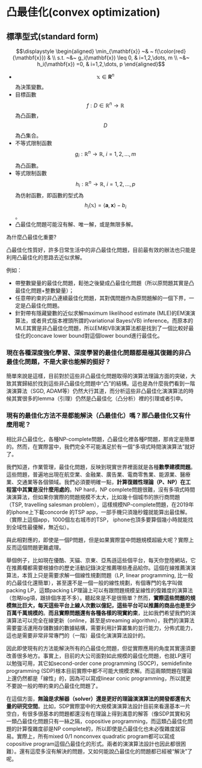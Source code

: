 # 凸最佳化(convex optimization)

## 標準型式(standard form)

$$\displaystyle \begin{aligned} \min_{\mathbf{x}} ~& ~ f(\color{red}{\mathbf{x}}) &  \\ s.t. ~&~ g_i(\mathbf{x}) \leq 0, & i=1,2,\dots, m \\ 	 ~&~ h_i(\mathbf{x}) =0, & i=1,2,\dots, p \end{aligned}$$

* $$\mathbb{x} \in \mathbf{R}^n$$為決策變數。
* 目標函數$$f: D \in \mathbb{R}^n \rightarrow \mathbb{R}$$為凸函數，$$D$$為凸集合。
* 不等式限制函數$$g_i: \mathbb{R}^n \rightarrow \mathbb{R}, ~i=1,2,\dots, m$$為凸函數。
* 等式限制函數$$h_i : \mathbb{R}^n \rightarrow \mathbb{R}, ~i=1,2,\dots, p$$為仿射函數，即函數的型式為$$h_i(\mathbb{x})=\langle \mathbf{a}, \mathbf{x} \rangle - b_i$$。
* 凸最佳化問題可能沒有解、唯一解，或是無限多解。

為什麼凸最佳化重要?


凸最佳化性質好，許多日常生活中的非凸最佳化問題，目前最有效的辦法也只能是利用凸最佳化的思路去近似求解。

例如：

* 帶整數變量的最佳化問題，鬆弛之後變成凸最佳化問題（所以原問題其實是凸最佳化問題+整數變量）；
* 任意帶約束的非凸連續最佳化問題，其對偶問題作為原問題解的一個下界，一定是凸最佳化問題。
* 針對帶有隱藏變數的近似求解maximum likelihood estimate (MLE)的EM演演算法，或者貝式版本裡頭所謂的variational Bayes(VB) inference。而原本的MLE其實是非凸最佳化問題，所以EM和VB演演算法都是找到了一個比較好最佳化的concave lower bound對這個lower bound進行最佳化。

### 現在各種深度強化學習、深度學習的最佳化問題都是極其復雜的非凸最佳化問題，不是大家也能解的挺好？

簡單來說是這樣，目前對於這些非凸最佳化問題取得的演算法理論方面的突破，大致其實歸結於找到這些非凸最佳化問題中“凸”的結構。這也是為什麼我們看到一階演演算法（SGD, ADAM等）仍然大行其道，而分析這些非凸最佳化演演算法的時候其實很多的lemma（引理）仍然是凸最佳化（凸分析）裡的引理或者引申。

### 現有的最佳化方法不是都能解決（凸最佳化）嗎？那凸最佳化又有什麼用呢？

相比非凸最佳化，各種NP-complete問題，凸最佳化裡各種P問題，那肯定是簡單的。然而，在實際當中，我們完全不可能滿足於有一個“多項式時間演演算法”就好了。

我們知道，作業管理，最佳化問題，反映到現實世界裡面就是各種**數學建模問題**。這些問題，普遍地出現在航空業、金融業、廣告業、電商零售業、能源業、醫療業、交通業等各個領域。我們必須要明確一點，**計算復雜性理論（P、NP）在工程當中其實是沒什麼用處的**。NP hard，NP complete問題很難，沒有多項式時間演演算法，但如果你實際的問題規模不太大，比如幾十個城市的旅行商問題（TSP, travelling salesman problem），這樣規模NP-complete問題，在2019年的iphone上下載concorde 的TSP app，一部手機只須幾秒鐘就能算出最佳解。（實際上這個app，1000個左右城市的TSP， iphone也頂多要算個幾小時就能找到全域性最優解，無近似）。

與此相對應的，即使是一個P問題，但是如果實際當中問題規模超級大呢？實際上反而這個問題更難處理。

舉個例子，比如現在優酷、天貓、京東、亞馬遜這些個平台，每天你登陸網站，它在推薦欄都需要根據你的歷史活動記錄決定推薦哪些產品給你。這個在線推薦演演算法，本質上只是需要求解一個線性規劃問題（LP, linear programming, 比一般的凸最佳化還簡單），甚至還不是一個一般的線性規劃，有個專門的名字叫做packing LP，這類packing LP理論上可以有跟問題規模呈線性的復雜度的演算法（忽略log項，跟排個序差不多）。聽起來是不是很簡單？然而，**實際這些問題的規模無比巨大，每天這些平台上線人次數以億記，這些平台可以推薦的商品也是至少百萬千萬規模的**。**而且實際問題還有各種各樣的現實約束**，比如我們希望我們的演演算法可以完全在線更新（online，甚至是streaming algorithm），我們的演算法需要靈活運用存儲數據的數據結構，需要利用計算叢集的並行能力，分佈式能力，這也是需要非常非常專門的（一階）最佳化演演算法設計的。

因此即使現有的方法能解決所有的凸最佳化問題，但從實際應用的角度其實還須要改善很多地方。事實上，目前的大公司面對如此規模的最佳化問題，也就LP還可以勉強可用，其它如second-order cone programming (SOCP)，semidefinite programming (SDP)根本目前實際中都不可能大規模求解。而這兩類問題在理論上還仍然都是「線性」的，因為可以寫成linear conic programming，所以就更不要說一般的帶約束的凸最佳化問題了。

在這個方面，**無論是求解器（solver）還是更好的理論演演算法的開發都還有大量的研究空間**。比如，SDP實際當中的大規模演演算法設計目前來看還基本一片空白，有很多很基本的問題都還沒有在理論上得到滿意的解答（像SDP其實和另一類凸最佳化問題只有一絲之隔，copositive programming，而這類凸最佳化問題的計算復雜度卻是NP complete的，所以即使是凸最佳化也未必復雜度就容易。實際上，所有mixed 0/1 nonconvex quadratic program都可以寫成copositive program這個凸最佳化的形式。兩者的演演算法設計也因此都很困難）。還有這麼多沒有解決的問題，又如何能說凸最佳化的問題都已經被“解決”了呢。

